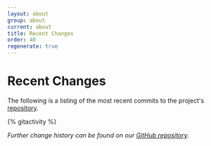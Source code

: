 ```yaml
---
layout: about
group: about
current: about
title: Recent Changes
order: 40
regenerate: true
---
```


# <i class="octicon octicon-history fa-fw"></i> Recent Changes

The following is a listing of the most recent commits to the project's [repository](https://github.com/newtheatre/history-project).

{% gitactivity %}

*<i class="fa fa-external-link"></i> Further change history can be found on our [GitHub repository](https://github.com/newtheatre/history-project).*
